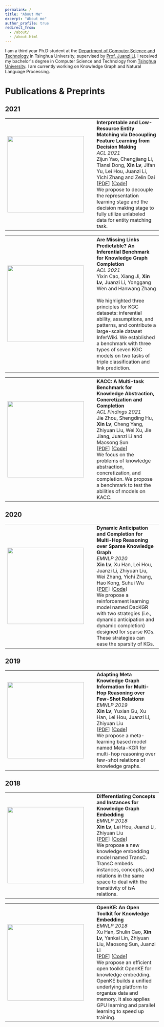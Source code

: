 ```yaml
---
permalink: /
title: "About Me"
excerpt: "About me"
author_profile: true
redirect_from: 
  - /about/
  - /about.html
---
```


I am a third year Ph.D student at the [Department of Computer Science and Technology](http://www.cs.tsinghua.edu.cn/) in Tsinghua University, supervised by [Prof. Juanzi Li](http://keg.cs.tsinghua.edu.cn/persons/ljz/).
I received my bachelor's degree in Computer Science and Technology from [Tsinghua University](https://www.tsinghua.edu.cn/).
I am currently working on Knowledge Graph and Natural Language Processing.

<!-- What's New
===== -->

<style>
td, th {
   border: none!important;
}
</style>

Publications & Preprints
======

2021
-----

<table style="border: none!important;">
	  <tbody><tr><td style="width:230px; height:110px" valign="middle" align="middle">
	    <img src="http://transirius.github.io/images/pub/kat.png" width="250">
	  </td>
	  <td style="width:10px">
	  </td>
	  <td valign="middle">
	    <div>
	    	<b>
        	Interpretable and Low-Resource Entity Matching via Decoupling Feature Learning from Decision Making
        </b>
        <br>
		<i>
        	ACL 2021
        </i>
        <br>
	    	Zijun Yao, Chengjiang Li, Tiansi Dong, <b>Xin Lv</b>, Jifan Yu, Lei Hou, Juanzi Li, Yichi Zhang and Zelin Dai
        <br>
		[<a href="https://arxiv.org/abs/2106.04174">PDF</a>]
        [<a href="https://github.com/THU-KEG/HIF-KAT">Code</a>]
        <br>
			We propose to decouple the representation learning stage and the decision making stage to fully utilize unlabeled data for entity matching task.
		</div>
	</td></tr></tbody>
</table>

<table style="border: none!important;">
	  <tbody><tr><td style="width:230px; height:110px" valign="middle" align="middle">
	    <img src="http://transirius.github.io/images/pub/inferkg.png" width="250">
	  </td>
	  <td style="width:10px">
	  </td>
	  <td valign="middle">
	    <div>
	    	<b>
        	Are Missing Links Predictable? An Inferential Benchmark for Knowledge Graph Completion
        </b>
        <br>
		<i>
        	ACL 2021
        </i>
        <br>
	    	Yixin Cao, Xiang Ji, <b>Xin Lv</b>, Juanzi Li, Yonggang Wen and Hanwang Zhang
        <br>
        <br>
			We highlighted three principles for KGC datasets: inferential ability, assumptions, and patterns, and contribute a large-scale dataset InferWiki. We established a benchmark with three types of seven KGC models on two tasks of triple classification and link prediction.
		</div>
	</td></tr></tbody>
</table>

<table style="border: none!important;">
	  <tbody><tr><td style="width:230px; height:110px" valign="middle" align="middle">
	    <img src="http://davidlvxin.github.io/images/pub/kacc.png" width="250">
	  </td>
	  <td style="width:10px">
	  </td>
	  <td valign="middle">
	    <div>
	    	<b>
        	KACC: A Multi-task Benchmark for Knowledge Abstraction, Concretization and Completion
        </b>
        <br>
		<i>
        	ACL Findings 2021
        </i>
        <br>
	    	Jie Zhou, Shengding Hu, <b>Xin Lv</b>, Cheng Yang, Zhiyuan Liu, Wei Xu, Jie Jiang, Juanzi Li and Maosong Sun
        <br>
		[<a href="https://arxiv.org/pdf/2004.13631.pdf">PDF</a>]
        [<a href="https://github.com/thunlp/KACC">Code</a>]
        <br>
			We focus on the problems of knowledge abstraction, concretization, and completion. We propose a benchmark to test the abilities of models on KACC.
		</div>
	</td></tr></tbody>
</table>


2020
-----

<table style="border: none!important;">
	  <tbody><tr><td style="width:230px; height:110px" valign="middle" align="middle">
	    <img src="http://davidlvxin.github.io/images/pub/dackgr.png" width="250">
	  </td>
	  <td style="width:10px">
	  </td>
	  <td valign="middle">
	    <div>
	    	<b>
        	Dynamic Anticipation and Completion for Multi-Hop Reasoning over Sparse Knowledge Graph
        </b>
        <br>
		<i>
        	EMNLP 2020
        </i>
        <br>
	    	<b>Xin Lv</b>, Xu Han, Lei Hou, Juanzi Li, Zhiyuan Liu, Wei Zhang, Yichi Zhang, Hao Kong, Suhui Wu
        <br>
		    [<a href="https://www.aclweb.org/anthology/2020.emnlp-main.459.pdf">PDF</a>]
        [<a href="https://github.com/THU-KEG/DacKGR">Code</a>]
        <br>
			We propose a reinforcement learning model named DacKGR with two strategies (i.e., dynamic anticipation and dynamic completion) designed for sparse KGs. These strategies can ease the sparsity of KGs.
		</div>
	</td></tr></tbody>
</table>


2019
-----

<table style="border: none!important;">
	  <tbody><tr><td style="width:230px; height:110px" valign="middle" align="middle">
	    <img src="http://davidlvxin.github.io/images/pub/metakgr.png" width="250">
	  </td>
	  <td style="width:10px">
	  </td>
	  <td valign="middle">
	    <div>
	    	<b>
        	Adapting Meta Knowledge Graph Information for Multi-Hop Reasoning over Few-Shot Relations
        </b>
        <br>
		<i>
        	EMNLP 2019
        </i>
        <br>
	    	<b>Xin Lv</b>, Yuxian Gu, Xu Han, Lei Hou, Juanzi Li, Zhiyuan Liu
        <br>
		[<a href="https://www.aclweb.org/anthology/D19-1334.pdf">PDF</a>]
        [<a href="https://github.com/THU-KEG/MetaKGR">Code</a>]
        <br>
			We propose a meta-learning based model named Meta-KGR for multi-hop reasoning over few-shot relations of knowledge graphs.
		</div>
	</td></tr></tbody>
</table>

2018
-----

<table style="border: none!important;">
	  <tbody><tr><td style="width:230px; height:110px" valign="middle" align="middle">
	    <img src="http://davidlvxin.github.io/images/pub/transc.png" width="250">
	  </td>
	  <td style="width:10px">
	  </td>
	  <td valign="middle">
	    <div>
	    	<b>
        	Differentiating Concepts and Instances for Knowledge Graph Embedding
        </b>
        <br>
		<i>
        	EMNLP 2018
        </i>
        <br>
	    	<b>Xin Lv</b>, Lei Hou, Juanzi Li, Zhiyuan Liu
        <br>
		[<a href="https://aclanthology.org/D18-1222.pdf">PDF</a>]
        [<a href="https://github.com/davidlvxin/TransC">Code</a>]
        <br>
			We propose a new knowledge embedding model named TransC. TransC embeds instances, concepts, and relations in the same space to deal with the transitivity of isA relations.
		</div>
	</td></tr></tbody>
</table>

<table style="border: none!important;">
	  <tbody><tr><td style="width:230px; height:110px" valign="middle" align="middle">
	    <img src="http://transirius.github.io/images/pub/openke.png" width="250">
	  </td>
	  <td style="width:10px">
	  </td>
	  <td valign="middle">
	    <div>
	    	<b>
        	OpenKE: An Open Toolkit for Knowledge Embedding
        </b>
        <br>
		<i>
        	EMNLP 2018
        </i>
        <br>
	    	Xu Han, Shulin Cao, <b>Xin Lv</b>, Yankai Lin, Zhiyuan Liu, Maosong Sun, Juanzi Li
        <br>
		[<a href="https://aclanthology.org/D18-2024.pdf">PDF</a>]
        [<a href="https://github.com/thunlp/openke">Code</a>]
        <br>
			We propose an efficient open toolkit OpenKE for knowledge embedding. OpenKE builds a unified underlying platform to organize data and memory. It also applies GPU learning and parallel learning to speed up training.
		</div>
	</td></tr></tbody>
</table>

